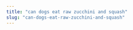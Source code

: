 ```yaml
---
title: "can dogs eat raw zucchini and squash"
slug: "can-dogs-eat-raw-zucchini-and-squash"
---
```



